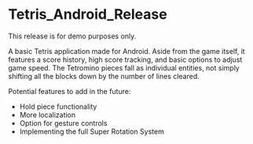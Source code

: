 # Tetris_Android_Release

This release is for demo purposes only.

A basic Tetris application made for Android. Aside from the game itself, it features a score history, high score tracking, and basic options to adjust game speed. The Tetromino pieces fall as individual entities, not simply shifting all the blocks down by the number of lines cleared.

Potential features to add in the future:
* Hold piece functionality
* More localization
* Option for gesture controls
* Implementing the full Super Rotation System
